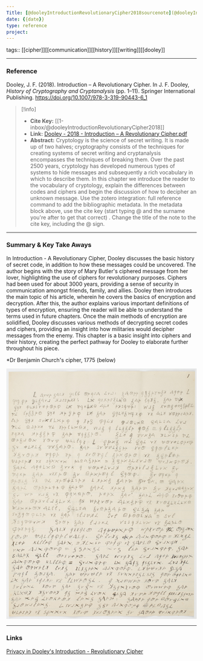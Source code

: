 ```yaml
---
Title: [@dooleyIntroductionRevolutionaryCipher2018sourcenote](@dooleyIntroductionRevolutionaryCipher2018sourcenote.md)
date: {{date}}
type: reference
project:
---
```


tags:: [[cipher]][[communication]][[history]][[writing]][[dooley]]

---
### Reference 

Dooley, J. F. (2018). Introduction – A Revolutionary Cipher. In J. F. Dooley, _History of Cryptography and Cryptanalysis_ (pp. 1–11). Springer International Publishing. https://doi.org/10.1007/978-3-319-90443-6_1

> [!info]
> - **Cite Key:** [[1-inbox/@dooleyIntroductionRevolutionaryCipher2018]]
> - **Link:** [Dooley - 2018 - Introduction – A Revolutionary Cipher.pdf](file://C:\Users\regsg\Zotero\storage\B5SQQ79V\Dooley%20-%202018%20-%20Introduction%20–%20A%20Revolutionary%20Cipher.pdf)
> - **Abstract:** Cryptology is the science of secret writing. It is made up of two halves; cryptography consists of the techniques for creating systems of secret writing and cryptanalysis encompasses the techniques of breaking them. Over the past 2500 years, cryptology has developed numerous types of systems to hide messages and subsequently a rich vocabulary in which to describe them. In this chapter we introduce the reader to the vocabulary of cryptology, explain the differences between codes and ciphers and begin the discussion of how to decipher an unknown message.
Use the zotero integration: full reference command to add the bibliographic metadata. In the metadata block above, use the cite key (start typing @ and the surname you're after to get that correct) . Change the title of the note to the cite key, including the @ sign.



---

### Summary & Key Take Aways

In Introduction - A Revolutionary Cipher, Dooley discusses the basic history of secret code, in addition to how these messages could be uncovered. The author begins with the story of Mary Butler's ciphered message from her lover, highlighting the use of ciphers for revolutionary purposes. Ciphers had been used for about 3000 years, providing a sense of security in communication amongst friends, family, and allies. Dooley then introduces the main topic of his article, wherein he covers the basics of encryption and decryption.
	 After this, the author explains various important definitions of types of encryption, ensuring the reader will be able to understand the terms used in future chapters. Once the main methods of encryption are solidified, Dooley discusses various methods of decrypting secret codes and ciphers, providing an insight into how militaries would decipher messages from the enemy. This chapter is a basic insight into ciphers and their history, creating the perfect pathway for Dooley to elaborate further throughout his piece.

*Dr Benjamin Church's cipher, 1775 (below)

![R](R.jpg)


--- 


### Links
[Privacy in Dooley's Introduction - Revolutionary Cipher](Privacy%20in%20Dooley's%20Introduction%20-%20Revolutionary%20Cipher.md)

